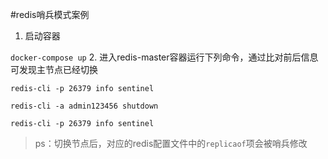 #redis哨兵模式案例
1. 启动容器

`docker-compose up`
2. 进入redis-master容器运行下列命令，通过比对前后信息可发现主节点已经切换
    
`redis-cli -p 26379 info sentinel`
   
`redis-cli -a admin123456 shutdown`

`redis-cli -p 26379 info sentinel`

> ps：切换节点后，对应的redis配置文件中的`replicaof`项会被哨兵修改